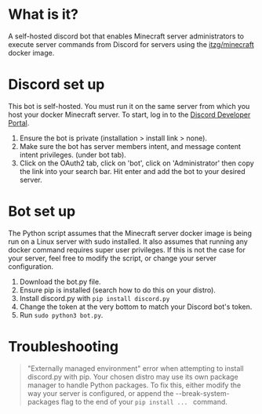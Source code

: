 # What is it?
A self-hosted discord bot that enables Minecraft server administrators to execute server commands from Discord for servers using the [itzg/minecraft](https://github.com/itzg/docker-minecraft-server) docker image.

# Discord set up
This bot is self-hosted. You must run it on the same server from which you host your docker Minecraft server. 
To start, log in to the [Discord Developer Portal](https://discord.com/developers). 
1. Ensure the bot is private (installation > install link > none).
2. Make sure the bot has server members intent, and message content intent privileges. (under bot tab).
3. Click on the OAuth2 tab, click on 'bot', click on 'Administrator' then copy the link into your search bar. Hit enter and add the bot to your desired server.

# Bot set up
The Python script assumes that the Minecraft server docker image is being run on a Linux server with sudo installed. It also assumes that running any docker command requires super user privileges. If this is not the case for your server, feel free to modify the script, or change your server configuration. 

1. Download the bot.py file.
2. Ensure pip is installed (search how to do this on your distro).
3. Install discord.py with `pip install discord.py`
4. Change the token at the very bottom to match your Discord bot's token.
5. Run `sudo python3 bot.py`.

# Troubleshooting
>"Externally managed environment" error when attempting to install discord.py with pip.
Your chosen distro may use its own package manager to handle Python packages. To fix this, either modify the way your server is configured, or append the --break-system-packages flag to the end of your `pip install ... ` command. 

